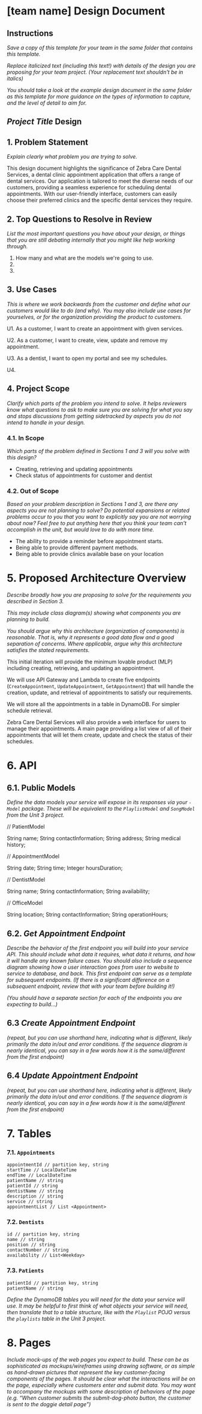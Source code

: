 # [team name] Design Document

## Instructions

*Save a copy of this template for your team in the same folder that contains
this template.*

*Replace italicized text (including this text!) with details of the design you
are proposing for your team project. (Your replacement text shouldn't be in
italics)*

*You should take a look at the example design document in the same folder as
this template for more guidance on the types of information to capture, and the
level of detail to aim for.*

## *Project Title* Design

## 1. Problem Statement

*Explain clearly what problem you are trying to solve.*

This design document highlights the significance of Zebra Care Dental Services,
a dental clinic appointment application that offers a range of dental services.
Our application is tailored to meet the diverse needs of our customers, providing a seamless experience for scheduling 
dental appointments. With our user-friendly interface, customers can easily choose their preferred clinics and the 
specific dental services they require.


## 2. Top Questions to Resolve in Review

*List the most important questions you have about your design, or things that
you are still debating internally that you might like help working through.*

1. How many and what are the models we're going to use.
2.   
3.  

## 3. Use Cases

*This is where we work backwards from the customer and define what our customers
would like to do (and why). You may also include use cases for yourselves, or
for the organization providing the product to customers.*

U1. As a  customer, I want to create an appointment with given services.

U2. As a customer, I want to create, view, update and remove my appointment.
    
U3. As a dentist, I want to open my portal and see my schedules.

U4.
## 4. Project Scope

*Clarify which parts of the problem you intend to solve. It helps reviewers know
what questions to ask to make sure you are solving for what you say and stops
discussions from getting sidetracked by aspects you do not intend to handle in
your design.*

### 4.1. In Scope

*Which parts of the problem defined in Sections 1 and 3 will you solve with this
design?*

* Creating, retrieving and updating appointments
* Check status of appointments for customer and dentist


### 4.2. Out of Scope

*Based on your problem description in Sections 1 and 3, are there any aspects
you are not planning to solve? Do potential expansions or related problems occur
to you that you want to explicitly say you are not worrying about now? Feel free
to put anything here that you think your team can't accomplish in the unit, but
would love to do with more time.*

* The ability to provide a reminder before appointment starts.
* Being able to provide different payment methods. 
* Being able to provide clinics available base on your location

# 5. Proposed Architecture Overview

*Describe broadly how you are proposing to solve for the requirements you
described in Section 3.*

*This may include class diagram(s) showing what components you are planning to
build.*

*You should argue why this architecture (organization of components) is
reasonable. That is, why it represents a good data flow and a good separation of
concerns. Where applicable, argue why this architecture satisfies the stated
requirements.*

This initial iteration will provide the minimum lovable product (MLP) including
creating, retrieving, and updating an appointment.

We will use API Gateway and Lambda to create five endpoints (`CreateAppointment`,
 `UpdateAppointment`, `GetAppointment`)
that will handle the creation, update, and retrieval of appointments to satisfy our
requirements.

We will store all the appointments in a table in DynamoDB. For simpler schedule retrieval.

Zebra Care Dental Services will also provide a web interface for users to manage
their appointments. A main page providing a list view of all of their appointments that
will let them create, update and check the status of their schedules.


# 6. API

## 6.1. Public Models

*Define the data models your service will expose in its responses via your
*`-Model`* package. These will be equivalent to the *`PlaylistModel`* and
*`SongModel`* from the Unit 3 project.*


// PatientModel

String name;
String contactInformation;
String address;
String medical history;

// AppointmentModel

String date;
String time;
Integer hoursDuration;

// DentistModel

String name;
String contactInformation;
String availability;

// OfficeModel

String location;
String contactInformation;
String operationHours;

## 6.2. *Get Appointment Endpoint*

*Describe the behavior of the first endpoint you will build into your service
API. This should include what data it requires, what data it returns, and how it
will handle any known failure cases. You should also include a sequence diagram
showing how a user interaction goes from user to website to service to database,
and back. This first endpoint can serve as a template for subsequent endpoints.
(If there is a significant difference on a subsequent endpoint, review that with
your team before building it!)*

*(You should have a separate section for each of the endpoints you are expecting
to build...)*

## 6.3 *Create Appointment Endpoint*

*(repeat, but you can use shorthand here, indicating what is different, likely
primarily the data in/out and error conditions. If the sequence diagram is
nearly identical, you can say in a few words how it is the same/different from
the first endpoint)*

## 6.4 *Update Appointment Endpoint*

*(repeat, but you can use shorthand here, indicating what is different, likely
primarily the data in/out and error conditions. If the sequence diagram is
nearly identical, you can say in a few words how it is the same/different from
the first endpoint)*

# 7. Tables

### 7.1. `Appointments`

```
appointmentId // partition key, string
startTime // LocalDateTime
endTime // LocalDateTime
patientName // string
patientId // string
dentistName // string
description // string
service // string
appointmentList // List <Appointment>

```

### 7.2. `Dentists`
```
id // partition key, string
name // string
position // string
contactNumber // string
availability // List<Weekday>

```
### 7.3. `Patients`
```
patientId // partition key, string
patientName // string
```



*Define the DynamoDB tables you will need for the data your service will use. It
may be helpful to first think of what objects your service will need, then
translate that to a table structure, like with the *`Playlist` POJO* versus the
`playlists` table in the Unit 3 project.*

# 8. Pages

*Include mock-ups of the web pages you expect to build. These can be as
sophisticated as mockups/wireframes using drawing software, or as simple as
hand-drawn pictures that represent the key customer-facing components of the
pages. It should be clear what the interactions will be on the page, especially
where customers enter and submit data. You may want to accompany the mockups
with some description of behaviors of the page (e.g. “When customer submits the
submit-dog-photo button, the customer is sent to the doggie detail page”)*
